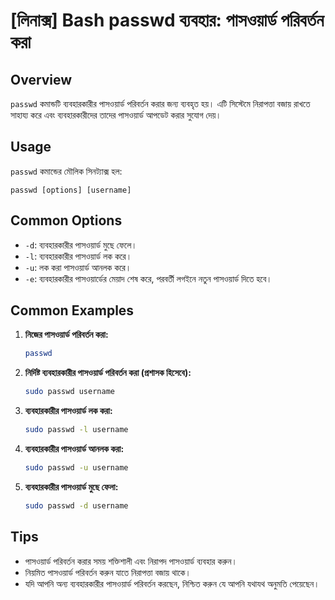 # [লিনাক্স] Bash passwd ব্যবহার: পাসওয়ার্ড পরিবর্তন করা

## Overview
`passwd` কমান্ডটি ব্যবহারকারীর পাসওয়ার্ড পরিবর্তন করার জন্য ব্যবহৃত হয়। এটি সিস্টেমে নিরাপত্তা বজায় রাখতে সাহায্য করে এবং ব্যবহারকারীদের তাদের পাসওয়ার্ড আপডেট করার সুযোগ দেয়।

## Usage
`passwd` কমান্ডের মৌলিক সিনট্যাক্স হল:

```
passwd [options] [username]
```

## Common Options
- `-d`: ব্যবহারকারীর পাসওয়ার্ড মুছে ফেলে।
- `-l`: ব্যবহারকারীর পাসওয়ার্ড লক করে।
- `-u`: লক করা পাসওয়ার্ড আনলক করে।
- `-e`: ব্যবহারকারীর পাসওয়ার্ডের মেয়াদ শেষ করে, পরবর্তী লগইনে নতুন পাসওয়ার্ড দিতে হবে।

## Common Examples
1. **নিজের পাসওয়ার্ড পরিবর্তন করা:**
   ```bash
   passwd
   ```

2. **নির্দিষ্ট ব্যবহারকারীর পাসওয়ার্ড পরিবর্তন করা (প্রশাসক হিসেবে):**
   ```bash
   sudo passwd username
   ```

3. **ব্যবহারকারীর পাসওয়ার্ড লক করা:**
   ```bash
   sudo passwd -l username
   ```

4. **ব্যবহারকারীর পাসওয়ার্ড আনলক করা:**
   ```bash
   sudo passwd -u username
   ```

5. **ব্যবহারকারীর পাসওয়ার্ড মুছে ফেলা:**
   ```bash
   sudo passwd -d username
   ```

## Tips
- পাসওয়ার্ড পরিবর্তন করার সময় শক্তিশালী এবং নিরাপদ পাসওয়ার্ড ব্যবহার করুন।
- নিয়মিত পাসওয়ার্ড পরিবর্তন করুন যাতে নিরাপত্তা বজায় থাকে।
- যদি আপনি অন্য ব্যবহারকারীর পাসওয়ার্ড পরিবর্তন করছেন, নিশ্চিত করুন যে আপনি যথাযথ অনুমতি পেয়েছেন।